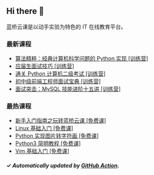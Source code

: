 ## Hi there 👋

蓝桥云课是以动手实验为特色的 IT 在线教育平台。

### 最新课程

<!-- LATEST:START -->
- [算法精粹：经典计算机科学问题的 Python 实现 [训练营]](https://www.lanqiao.cn/courses/2654/)
- [应届生面试技巧 [训练营]](https://www.lanqiao.cn/courses/9287/)
- [通关 Python 计算机二级考试 [训练营]](https://www.lanqiao.cn/courses/5670/)
- [初中级前端工程师面试宝典 [训练营]](https://www.lanqiao.cn/courses/4452/)
- [面试突击：MySQL 技能进阶十五讲 [训练营]](https://www.lanqiao.cn/courses/3942/)
<!-- LATEST:END -->

### 最热课程

<!-- HOTEST:START -->
- [新手入门指南之玩转蓝桥云课 [免费课]](https://www.lanqiao.cn/courses/63/)
- [Linux 基础入门 [免费课]](https://www.lanqiao.cn/courses/1/)
- [Python 实现图片转字符画 [免费课]](https://www.lanqiao.cn/courses/370/)
- [Python3 简明教程 [免费课]](https://www.lanqiao.cn/courses/596/)
- [Vim 基础入门 [免费课]](https://www.lanqiao.cn/courses/2/)
<!-- HOTEST:END -->

##### ✓ Automatically updated by [GitHub Action](https://github.com/lanqiao-courses/.github/actions/workflows/update.yml).
